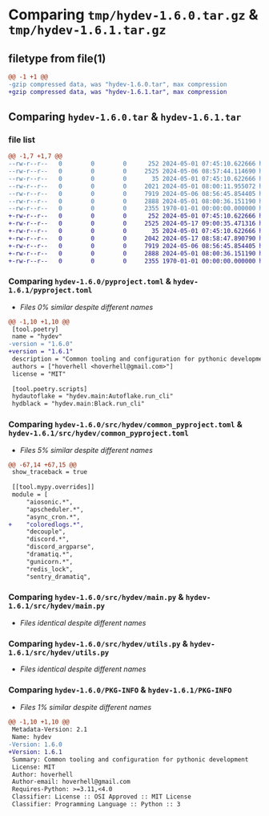 # Comparing `tmp/hydev-1.6.0.tar.gz` & `tmp/hydev-1.6.1.tar.gz`

## filetype from file(1)

```diff
@@ -1 +1 @@
-gzip compressed data, was "hydev-1.6.0.tar", max compression
+gzip compressed data, was "hydev-1.6.1.tar", max compression
```

## Comparing `hydev-1.6.0.tar` & `hydev-1.6.1.tar`

### file list

```diff
@@ -1,7 +1,7 @@
--rw-r--r--   0        0        0      252 2024-05-01 07:45:10.622666 hydev-1.6.0/LICENSE
--rw-r--r--   0        0        0     2525 2024-05-06 08:57:44.114690 hydev-1.6.0/pyproject.toml
--rw-r--r--   0        0        0       35 2024-05-01 07:45:10.622666 hydev-1.6.0/src/hydev/__init__.py
--rw-r--r--   0        0        0     2021 2024-05-01 08:00:11.955072 hydev-1.6.0/src/hydev/common_pyproject.toml
--rw-r--r--   0        0        0     7919 2024-05-06 08:56:45.854405 hydev-1.6.0/src/hydev/main.py
--rw-r--r--   0        0        0     2888 2024-05-01 08:00:36.151190 hydev-1.6.0/src/hydev/utils.py
--rw-r--r--   0        0        0     2355 1970-01-01 00:00:00.000000 hydev-1.6.0/PKG-INFO
+-rw-r--r--   0        0        0      252 2024-05-01 07:45:10.622666 hydev-1.6.1/LICENSE
+-rw-r--r--   0        0        0     2525 2024-05-17 09:00:35.471316 hydev-1.6.1/pyproject.toml
+-rw-r--r--   0        0        0       35 2024-05-01 07:45:10.622666 hydev-1.6.1/src/hydev/__init__.py
+-rw-r--r--   0        0        0     2042 2024-05-17 08:58:47.890790 hydev-1.6.1/src/hydev/common_pyproject.toml
+-rw-r--r--   0        0        0     7919 2024-05-06 08:56:45.854405 hydev-1.6.1/src/hydev/main.py
+-rw-r--r--   0        0        0     2888 2024-05-01 08:00:36.151190 hydev-1.6.1/src/hydev/utils.py
+-rw-r--r--   0        0        0     2355 1970-01-01 00:00:00.000000 hydev-1.6.1/PKG-INFO
```

### Comparing `hydev-1.6.0/pyproject.toml` & `hydev-1.6.1/pyproject.toml`

 * *Files 0% similar despite different names*

```diff
@@ -1,10 +1,10 @@
 [tool.poetry]
 name = "hydev"
-version = "1.6.0"
+version = "1.6.1"
 description = "Common tooling and configuration for pythonic development"
 authors = ["hoverhell <hoverhell@gmail.com>"]
 license = "MIT"
 
 [tool.poetry.scripts]
 hydautoflake = "hydev.main:Autoflake.run_cli"
 hydblack = "hydev.main:Black.run_cli"
```

### Comparing `hydev-1.6.0/src/hydev/common_pyproject.toml` & `hydev-1.6.1/src/hydev/common_pyproject.toml`

 * *Files 5% similar despite different names*

```diff
@@ -67,14 +67,15 @@
 show_traceback = true
 
 [[tool.mypy.overrides]]
 module = [
     "aiosonic.*",
     "apscheduler.*",
     "async_cron.*",
+    "coloredlogs.*",
     "decouple",
     "discord.*",
     "discord_argparse",
     "dramatiq.*",
     "gunicorn.*",
     "redis_lock",
     "sentry_dramatiq",
```

### Comparing `hydev-1.6.0/src/hydev/main.py` & `hydev-1.6.1/src/hydev/main.py`

 * *Files identical despite different names*

### Comparing `hydev-1.6.0/src/hydev/utils.py` & `hydev-1.6.1/src/hydev/utils.py`

 * *Files identical despite different names*

### Comparing `hydev-1.6.0/PKG-INFO` & `hydev-1.6.1/PKG-INFO`

 * *Files 1% similar despite different names*

```diff
@@ -1,10 +1,10 @@
 Metadata-Version: 2.1
 Name: hydev
-Version: 1.6.0
+Version: 1.6.1
 Summary: Common tooling and configuration for pythonic development
 License: MIT
 Author: hoverhell
 Author-email: hoverhell@gmail.com
 Requires-Python: >=3.11,<4.0
 Classifier: License :: OSI Approved :: MIT License
 Classifier: Programming Language :: Python :: 3
```

